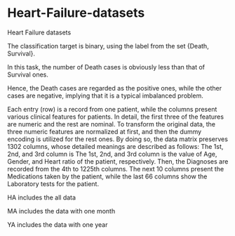 # Heart-Failure-datasets
Heart Failure datasets

The classification target is binary, using the label from the set {Death, Survival}. 

In this task, the number of Death cases is obviously less than that of Survival ones. 

Hence, the Death cases are regarded as the positive ones, while the other cases are negative, implying that it is a typical imbalanced problem.

Each entry (row) is a record from one patient, while the columns present various clinical features for patients. In detail, the first three of the features are numeric and the rest are nominal. To transform the original data, the three numeric features are normalized at first, and then the dummy encoding is utilized for the rest ones. By doing so, the data matrix preserves 1302 columns, whose detailed meanings are described as follows: The 1st, 2nd, and 3rd column is The 1st, 2nd, and 3rd column is the value of Age, Gender, and Heart ratio of the patient, respectively. Then, the Diagnoses are recorded from the 4th to 1225th columns. The next 10 columns present the Medications taken by the patient, while the last 66 columns show the Laboratory tests for the patient.

HA includes the all data

MA includes the data with one month

YA includes the data with one year
